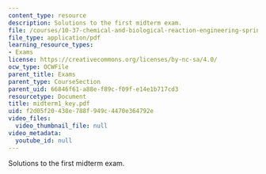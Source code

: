 ```yaml
---
content_type: resource
description: Solutions to the first midterm exam.
file: /courses/10-37-chemical-and-biological-reaction-engineering-spring-2007/f2d05f20438e788f949c4470e364792e_midterm1_key.pdf
file_type: application/pdf
learning_resource_types:
- Exams
license: https://creativecommons.org/licenses/by-nc-sa/4.0/
ocw_type: OCWFile
parent_title: Exams
parent_type: CourseSection
parent_uid: 66846f61-a88e-f89c-f09f-e14e1b717cd3
resourcetype: Document
title: midterm1_key.pdf
uid: f2d05f20-438e-788f-949c-4470e364792e
video_files:
  video_thumbnail_file: null
video_metadata:
  youtube_id: null
---
```

Solutions to the first midterm exam.